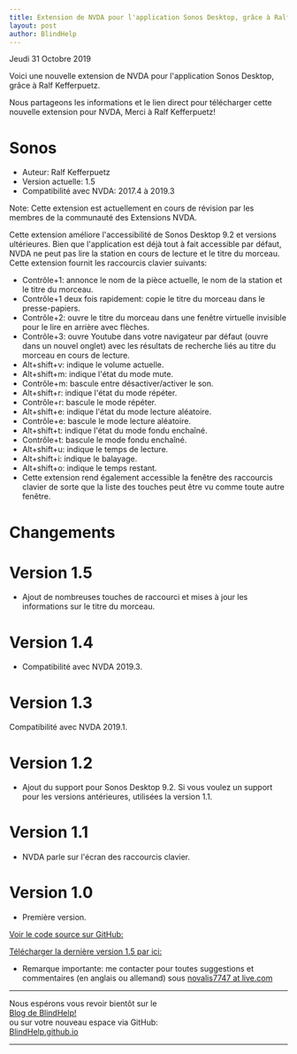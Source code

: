 ```yaml
---
title: Extension de NVDA pour l'application Sonos Desktop, grâce à Ralf Kefferpuetz
layout: post
author: BlindHelp
---
```


<footer>Jeudi 31 Octobre 2019</footer>

Voici une nouvelle extension de NVDA pour l'application Sonos Desktop, grâce à Ralf Kefferpuetz.    

Nous partageons les informations et le lien direct pour télécharger cette nouvelle extension pour NVDA, Merci à Ralf Kefferpuetz!    

# Sonos #

* Auteur: Ralf Kefferpuetz
* Version actuelle: 1.5
* Compatibilité avec NVDA: 2017.4 à 2019.3

Note: Cette extension est actuellement en cours de révision par les membres de la communauté des Extensions NVDA.    

Cette extension améliore l'accessibilité de Sonos Desktop 9.2 et versions ultérieures. Bien que l'application est déjà tout à fait accessible par défaut, NVDA ne peut pas lire la station en cours de lecture et le titre du morceau. Cette extension fournit les raccourcis clavier suivants:    
- Contrôle+1: annonce le nom de la pièce actuelle, le nom de la station et le titre du morceau.
- Contrôle+1 deux fois rapidement: copie le titre du morceau dans le presse-papiers.
- Contrôle+2: ouvre le titre du morceau dans une fenêtre virtuelle invisible pour le lire en arrière avec flèches.
- Contrôle+3: ouvre Youtube dans votre navigateur par défaut (ouvre dans un nouvel onglet) avec les résultats de recherche liés au titre du morceau en cours de lecture.
- Alt+shift+v: indique le volume actuelle.
- Alt+shift+m: indique l'état du mode mute.
- Contrôle+m: bascule entre désactiver/activer le son.
- Alt+shift+r: indique l'état du mode répéter.
- Contrôle+r: bascule le mode répéter.
- Alt+shift+e: indique l'état du mode lecture aléatoire.
- Contrôle+e: bascule le mode lecture aléatoire.
- Alt+shift+t: indique l'état du mode fondu enchaîné.
- Contrôle+t: bascule le mode fondu enchaîné.
- Alt+shift+u: indique le temps de lecture.
- Alt+shift+i: indique le balayage.
- Alt+shift+o: indique le temps restant.
- Cette extension rend également accessible la fenêtre des raccourcis clavier de sorte que la liste des touches peut être vu comme toute autre fenêtre.

# Changements #

# Version 1.5 #
- Ajout de nombreuses touches de raccourci et mises à jour les informations sur  le titre du morceau.

# Version 1.4 #
- Compatibilité avec NVDA 2019.3.

# Version 1.3 #
Compatibilité avec NVDA 2019.1.

# Version 1.2 #
- Ajout du support pour Sonos Desktop 9.2. Si vous voulez  un support pour les versions antérieures, utilisées la version 1.1.

# Version 1.1 #
- NVDA parle sur l'écran des raccourcis clavier.

# Version 1.0 #
- Première version.

[Voir le code source sur GitHub:](https://github.com/Novalis7747/sonos)

[Télécharger   la dernière version 1.5 par ici:](https://github.com/Novalis7747/sonos/raw/master/sonos-1.5.nvda-addon)

* Remarque importante: me contacter pour toutes suggestions et commentaires (en anglais ou allemand) sous <a href="mailto:novalis7747@live.com">novalis7747 at live.com</a>

---

Nous espérons vous revoir bientôt sur le      
[Blog de BlindHelp!](http://blindhelp.blogspot.fr/)                    
ou sur  votre nouveau espace via GitHub:                     
[BlindHelp.github.io](https://blindhelp.github.io)                    

---